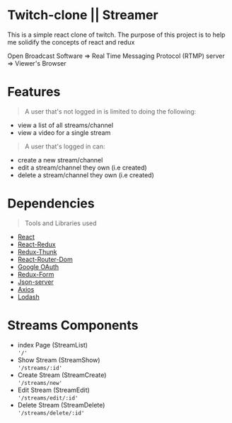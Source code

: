 # Twitch-clone || Streamer
This is a simple react clone of twitch. The purpose of this project is to help me solidify the concepts of react and redux

Open Broadcast Software => Real Time Messaging Protocol (RTMP) server => Viewer's Browser

# Features
> A user that's not logged in is limited to doing the following:
 - view a list of all streams/channel
 - view a video for a single stream

> A user that's logged in can:
 - create a new stream/channel
 - edit a stream/channel they own (i.e created)
 - delete a stream/channel they own (i.e created)

# Dependencies
> Tools and Libraries used
 - [React](https://reactjs.org/)
 - [React-Redux](https://react-redux.js.org/)
 - [Redux-Thunk](https://www.npmjs.com/package/redux-thunk)
 - [React-Router-Dom](https://www.npmjs.com/package/react-router-dom)
 - [Google OAuth](https://support.google.com/a/answer/162106?hl=en)
 - [Redux-Form](https://redux-form.com/8.3.0/)
 - [Json-server](https://www.npmjs.com/package/json-server)
 - [Axios](https://www.npmjs.com/package/axios)
 - [Lodash](https://lodash.com/)
 

# Streams Components
 - index Page (StreamList)        
    `'/'`
 - Show Stream (StreamShow)       
    `'/streams/:id'`
 - Create Stream (StreamCreate)   
    `'/streams/new'`
 - Edit Stream (StreamEdit)       
    `'/streams/edit/:id'`
 - Delete Stream (StreamDelete)   
    `'/streams/delete/:id'`
